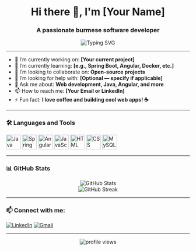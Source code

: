 <!-- Profile README -->

<h1 align="center">Hi there 👋, I'm [Your Name]</h1>
<h3 align="center">A passionate burmese software developer</h3>

<p align="center">
  <img src="https://readme-typing-svg.demolab.com?font=Fira+Code&size=24&pause=1000&color=36BCF7&center=true&vCenter=true&width=435&lines=Welcome+to+my+GitHub+Profile!" alt="Typing SVG" />
</p>

---

- 🔭 I’m currently working on: **[Your current project]**
- 🌱 I’m currently learning: **[e.g., Spring Boot, Angular, Docker, etc.]**
- 👯 I’m looking to collaborate on: **Open-source projects**
- 🤝 I’m looking for help with: **[Optional — specify if applicable]**
- 💬 Ask me about: **Web development, Java, Angular, and more**
- 📫 How to reach me: **[Your Email or LinkedIn]**
- ⚡ Fun fact: **I love coffee and building cool web apps! ☕**

---

### 🛠️ Languages and Tools

<p align="left">
  <img src="https://cdn.jsdelivr.net/gh/devicons/devicon/icons/java/java-original.svg" width="40" height="40" alt="Java"/>
  <img src="https://cdn.jsdelivr.net/gh/devicons/devicon/icons/spring/spring-original.svg" width="40" height="40" alt="Spring"/>
  <img src="https://cdn.jsdelivr.net/gh/devicons/devicon/icons/angularjs/angularjs-original.svg" width="40" height="40" alt="Angular"/>
  <img src="https://cdn.jsdelivr.net/gh/devicons/devicon/icons/javascript/javascript-original.svg" width="40" height="40" alt="JavaScript"/>
  <img src="https://cdn.jsdelivr.net/gh/devicons/devicon/icons/html5/html5-original.svg" width="40" height="40" alt="HTML"/>
  <img src="https://cdn.jsdelivr.net/gh/devicons/devicon/icons/css3/css3-original.svg" width="40" height="40" alt="CSS"/>
  <img src="https://cdn.jsdelivr.net/gh/devicons/devicon/icons/mysql/mysql-original.svg" width="40" height="40" alt="MySQL"/>
</p>

---

### 📊 GitHub Stats

<p align="center">
  <img src="https://github-readme-stats.vercel.app/api?username=YOUR_USERNAME&show_icons=true&theme=tokyonight" alt="GitHub Stats" />
  <br />
  <img src="https://github-readme-streak-stats.herokuapp.com/?user=YOUR_USERNAME&theme=tokyonight" alt="GitHub Streak" />
</p>

---

### 📫 Connect with me:

<p align="left">
  <a href="https://www.linkedin.com/in/YOUR-LINKEDIN" target="_blank"><img alt="LinkedIn" src="https://img.shields.io/badge/LinkedIn-blue?logo=linkedin&style=for-the-badge"></a>
  <a href="mailto:your.email@example.com"><img alt="Gmail" src="https://img.shields.io/badge/Gmail-D14836?logo=gmail&logoColor=white&style=for-the-badge"></a>
</p>

---

<!-- Optional visitor counter -->
<p align="center">
  <img src="https://komarev.com/ghpvc/?username=YOUR_USERNAME&label=Profile+Views&color=0e75b6&style=flat" alt="profile views" />
</p>
